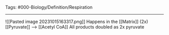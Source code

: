 Tags: #000-Biology/Definition/Respiration

---
![[Pasted image 20231015163317.png]]
Happens in the [[Matrix]] 
(2x) [[Pyruvate]] --> [[Acetyl CoA]]
All products doubled as 2x pyruvate 